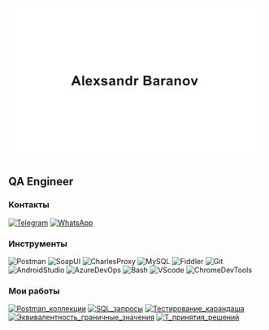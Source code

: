 ![Header](https://github.com/alexsandr10/alexsandr10/blob/main/assets/header.png)

## QA Engineer

### Контакты
[![Telegram](https://img.shields.io/badge/-Telegram-e5ebdd?style=for-the-badge&logo=Telegram&logoColor=)](https://t.me/AlexB_9710)
[![WhatsApp](https://img.shields.io/badge/-WhatsApp-e5ebdd?style=for-the-badge&logo=WhatsApp&logoColor=)](https://wa.me/79273904078)

### Инструменты
![Postman](https://img.shields.io/badge/-Postman-e5ebdd?style=for-the-badge&logo=Postman&logoColor=)
![SoapUI](https://img.shields.io/badge/-SoapUI-e5ebdd?style=for-the-badge&logo=SoapUI&logoColor=)
![CharlesProxy](https://img.shields.io/badge/-CharlesProxy-e5ebdd?style=for-the-badge&logo=CharlesProxy&logoColor=)
![MySQL](https://img.shields.io/badge/-MySQL-e5ebdd?style=for-the-badge&logo=MySQL&logoColor=)
![Fiddler](https://img.shields.io/badge/-Fiddler-e5ebdd?style=for-the-badge&logo=Fiddler&logoColor=)
![Git](https://img.shields.io/badge/-Git-e5ebdd?style=for-the-badge&logo=Git&logoColor=)
![AndroidStudio](https://img.shields.io/badge/-AndroidStudio-e5ebdd?style=for-the-badge&logo=AndroidStudio&logoColor=)
![AzureDevOps](https://img.shields.io/badge/-AzureDevOps-e5ebdd?style=for-the-badge&logo=AzureDevOps&logoColor=)
![Bash](https://img.shields.io/badge/-Bash-e5ebdd?style=for-the-badge&logo=Bash&logoColor=)
![VScode](https://img.shields.io/badge/-VScode-e5ebdd?style=for-the-badge&logo=VScode&logoColor=)
![ChromeDevTools](https://img.shields.io/badge/-ChromeDevTools-e5ebdd?style=for-the-badge&logo=ChromeDevTools&logoColor=)

### Мои работы
[![Postman_коллекции](https://img.shields.io/badge/-Postman_коллекции-e5ebdd?style=for-the-badge&logo=Postman&logoColor=)](https://www.postman.com/maintenance-specialist-44693897/workspace/test-swagger-ui/collection/19388171-999d29a8-1970-4fac-bdbf-0a1a268008ae?action=share&creator=19388171)
[![SQL_запросы](https://img.shields.io/badge/-SQL_запросы-e5ebdd?style=for-the-badge&logo=MySQL&logoColor=)](https://drive.google.com/file/d/1SJi3l2XYCTY8FqB8oQevPZV0_oNwnkbp/view?usp=drive_link)
[![Тестирование_карандаша](https://img.shields.io/badge/-Тестирование_карандаша-e5ebdd?style=for-the-badge&logo=&logoColor=)](https://drive.google.com/file/d/1lngnZMtjcKaec_GRzn99KzD0OeRKLuZQ/view?usp=drive_link)
[![Эквивалентность_граничные_значения](https://img.shields.io/badge/-Эквивалентность_граничные_значения-e5ebdd?style=for-the-badge&logo=&logoColor=)](https://docs.google.com/spreadsheets/d/1IEfFykxwAQwSZGG-uyD_zDExTCLA-fR0/edit?usp=drive_link&ouid=111722130251341358650&rtpof=true&sd=true)
[![Т_принятия_решений](https://img.shields.io/badge/-Т_принятия_решений-e5ebdd?style=for-the-badge&logo=&logoColor=)](https://docs.google.com/spreadsheets/d/1Wy4sOXoUJeebk2O5jCk8U_oUddMFV-9w/edit?usp=drive_link&ouid=111722130251341358650&rtpof=true&sd=true)